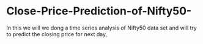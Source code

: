 # Close-Price-Prediction-of-Nifty50-
In this we will we dong a time series analysis of Nifty50 data set and will try to predict the closing price for next day,  

